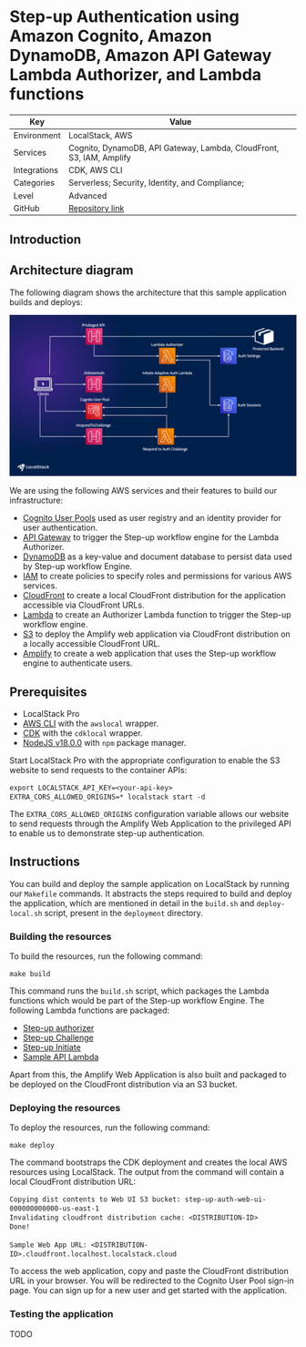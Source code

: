 # Step-up Authentication using Amazon Cognito, Amazon DynamoDB, Amazon API Gateway Lambda Authorizer, and Lambda functions

| Key          | Value                                                                |
| ------------ | -------------------------------------------------------------------- |
| Environment  | LocalStack, AWS                                                      |
| Services     | Cognito, DynamoDB, API Gateway, Lambda, CloudFront, S3, IAM, Amplify |
| Integrations | CDK, AWS CLI                                                         |
| Categories   | Serverless; Security, Identity, and Compliance;                      |
| Level        | Advanced                                                             |
| GitHub       | [Repository link](https://github.com/localstack/step-up-auth)        |

## Introduction

## Architecture diagram

The following diagram shows the architecture that this sample application builds and deploys:

![Architecture diagram for Step-up Authentication using Amazon Cognito, Amazon DynamoDB, Amazon API Gateway Lambda Authorizer, and Lambda functions](images/step-up-architecture.png)

We are using the following AWS services and their features to build our infrastructure:

- [Cognito User Pools](https://docs.localstack.cloud/user-guide/aws/cognito/) used as user registry and an identity provider for user authentication.
- [API Gateway](https://docs.localstack.cloud/user-guide/aws/apigatewayv2/) to trigger the Step-up workflow engine for the Lambda Authorizer.
- [DynamoDB](https://docs.localstack.cloud/user-guide/aws/dynamodb/) as a key-value and document database to persist data used by Step-up workflow Engine.
- [IAM](https://docs.localstack.cloud/user-guide/aws/iam/) to create policies to specify roles and permissions for various AWS services.
- [CloudFront](https://docs.localstack.cloud/user-guide/aws/cloudfront/) to create a local CloudFront distribution for the application accessible via CloudFront URLs.
- [Lambda](https://docs.localstack.cloud/user-guide/aws/lambda/) to create an Authorizer Lambda function to trigger the Step-up workflow engine.
- [S3](https://docs.localstack.cloud/user-guide/aws/s3/) to deploy the Amplify web application via CloudFront distribution on a locally accessible CloudFront URL.
- [Amplify](https://docs.localstack.cloud/user-guide/aws/amplify/) to create a web application that uses the Step-up workflow engine to authenticate users. 

## Prerequisites

- LocalStack Pro
- [AWS CLI](https://docs.localstack.cloud/user-guide/integrations/aws-cli/) with the `awslocal` wrapper.
- [CDK](https://docs.localstack.cloud/user-guide/integrations/aws-cdk/) with the `cdklocal` wrapper.
- [NodeJS v18.0.0](https://nodejs.org/en/download/) with `npm` package manager.

Start LocalStack Pro with the appropriate configuration to enable the S3 website to send requests to the container APIs:

```shell
export LOCALSTACK_API_KEY=<your-api-key>
EXTRA_CORS_ALLOWED_ORIGINS=* localstack start -d
```

The `EXTRA_CORS_ALLOWED_ORIGINS` configuration variable allows our website to send requests through the Amplify Web Application to the privileged API to enable us to demonstrate step-up authentication.

## Instructions

You can build and deploy the sample application on LocalStack by running our `Makefile` commands. It abstracts the steps required to build and deploy the application, which are mentioned in detail in the `build.sh` and `deploy-local.sh` script, present in the `deployment` directory.

### Building the resources

To build the resources, run the following command:

```shell
make build
```

This command runs the `build.sh` script, which packages the Lambda functions which would be part of the Step-up workflow Engine. The following Lambda functions are packaged:

- [Step-up authorizer](source/step-up-authorizer/)
- [Step-up Challenge](source/step-up-challenge/)
- [Step-up Initiate](source/step-up-initiate/)
- [Sample API Lambda](source/sample-api/)

Apart from this, the Amplify Web Application is also built and packaged to be deployed on the CloudFront distribution via an S3 bucket.

### Deploying the resources

To deploy the resources, run the following command:

```shell
make deploy
```

The command bootstraps the CDK deployment and creates the local AWS resources using LocalStack. The output from the command will contain a local CloudFront distribution URL:

```shell
Copying dist contents to Web UI S3 bucket: step-up-auth-web-ui-000000000000-us-east-1
Invalidating cloudfront distribution cache: <DISTRIBUTION-ID>
Done!

Sample Web App URL: <DISTRIBUTION-ID>.cloudfront.localhost.localstack.cloud
```

To access the web application, copy and paste the CloudFront distribution URL in your browser. You will be redirected to the Cognito User Pool sign-in page. You can sign up for a new user and get started with the application.

### Testing the application

TODO
